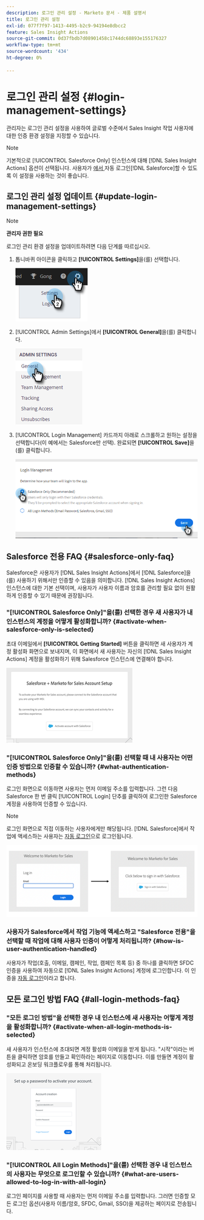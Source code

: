 ```yaml
---
description: 로그인 관리 설정 - Marketo 문서 - 제품 설명서
title: 로그인 관리 설정
exl-id: 077f7f97-1413-4495-b2c9-94194e8dbcc2
feature: Sales Insight Actions
source-git-commit: 0d37fbdb7d08901458c1744dc68893e155176327
workflow-type: tm+mt
source-wordcount: '434'
ht-degree: 0%

---
```


# 로그인 관리 설정 {#login-management-settings}

관리자는 로그인 관리 설정을 사용하여 글로벌 수준에서 Sales Insight 작업 사용자에 대한 인증 환경 설정을 지정할 수 있습니다.

>[!NOTE]
>
>기본적으로 [!UICONTROL Salesforce Only] 인스턴스에 대해 [!DNL Sales Insight Actions] 옵션이 선택됩니다. 사용자가 [에서 ](/help/marketo/product-docs/marketo-sales-insight/actions/admin/auto-login-from-salesforce.md)자동 로그인[!DNL Salesforce]할 수 있도록 이 설정을 사용하는 것이 좋습니다.

## 로그인 관리 설정 업데이트 {#update-login-management-settings}

>[!NOTE]
>
>**관리자 권한 필요**

로그인 관리 환경 설정을 업데이트하려면 다음 단계를 따르십시오.

1. 톱니바퀴 아이콘을 클릭하고 **[!UICONTROL Settings]**&#x200B;을(를) 선택합니다.

   ![](assets/login-management-settings-1.png)

1. [!UICONTROL Admin Settings]에서 **[!UICONTROL General]**&#x200B;을(를) 클릭합니다.

   ![](assets/login-management-settings-2.png)

1. [!UICONTROL Login Management] 카드까지 아래로 스크롤하고 원하는 설정을 선택합니다(이 예에서는 Salesforce만 선택). 완료되면 **[!UICONTROL Save]**&#x200B;을(를) 클릭합니다.

   ![](assets/login-management-settings-3.png)

## Salesforce 전용 FAQ {#salesforce-only-faq}

Salesforce은 사용자가 [!DNL Sales Insight Actions]에서 [!DNL Salesforce]을(를) 사용하기 위해서만 인증할 수 있음을 의미합니다. [!DNL Sales Insight Actions] 인스턴스에 대한 기본 선택이며, 사용자가 사용자 이름과 암호를 관리할 필요 없이 원활하게 인증할 수 있기 때문에 권장됩니다.

### &quot;[!UICONTROL Salesforce Only]&quot;을(를) 선택한 경우 새 사용자가 내 인스턴스의 계정을 어떻게 활성화합니까? {#activate-when-salesforce-only-is-selected}

초대 이메일에서 **[!UICONTROL Getting Started]** 버튼을 클릭하면 새 사용자가 계정 활성화 화면으로 보내지며, 이 화면에서 새 사용자는 자신의 [!DNL Sales Insight Actions] 계정을 활성화하기 위해 Salesforce 인스턴스에 연결해야 합니다.

![](assets/login-management-settings-4.png)

### &quot;[!UICONTROL Salesforce Only]&quot;을(를) 선택할 때 내 사용자는 어떤 인증 방법으로 인증할 수 있습니까? {#what-authentication-methods}

로그인 화면으로 이동하면 사용자는 먼저 이메일 주소를 입력합니다. 그런 다음 Salesforce 한 번 클릭 [!UICONTROL Login] 단추를 클릭하여 로그인한 Salesforce 계정을 사용하여 인증할 수 있습니다.

>[!NOTE]
>
>로그인 화면으로 직접 이동하는 사용자에게만 해당됩니다. [!DNL Salesforce]에서 작업에 액세스하는 사용자는 [자동 로그인](/help/marketo/product-docs/marketo-sales-insight/actions/admin/auto-login-from-salesforce.md)으로 로그인됩니다.

![](assets/login-management-settings-5.png)

### 사용자가 Salesforce에서 작업 기능에 액세스하고 &quot;Salesforce 전용&quot;을 선택할 때 작업에 대해 사용자 인증이 어떻게 처리됩니까? {#how-is-user-authentication-handled}

사용자가 작업(호출, 이메일, 캠페인, 작업, 캠페인 목록 등) 중 하나를 클릭하면 SFDC 인증을 사용하여 자동으로 [!DNL Sales Insight Actions] 계정에 로그인합니다. 이 인증을 [자동 로그인](/help/marketo/product-docs/marketo-sales-insight/actions/admin/auto-login-from-salesforce.md)이라고 합니다.

## 모든 로그인 방법 FAQ {#all-login-methods-faq}

### &quot;모든 로그인 방법&quot;을 선택한 경우 내 인스턴스에 새 사용자는 어떻게 계정을 활성화합니까? {#activate-when-all-login-methods-is-selected}

새 사용자가 인스턴스에 초대되면 계정 활성화 이메일을 받게 됩니다. &quot;시작&quot;이라는 버튼을 클릭하면 암호를 만들고 확인하라는 페이지로 이동합니다. 이를 만들면 계정이 활성화되고 온보딩 워크플로우를 통해 처리됩니다.

![](assets/login-management-settings-6.png)

### &quot;[!UICONTROL All Login Methods]&quot;을(를) 선택한 경우 내 인스턴스의 사용자는 무엇으로 로그인할 수 있습니까? {#what-are-users-allowed-to-log-in-with-all-login}

로그인 페이지를 사용할 때 사용자는 먼저 이메일 주소를 입력합니다. 그러면 인증할 모든 로그인 옵션(사용자 이름/암호, SFDC, Gmail, SSO)을 제공하는 페이지로 전송됩니다.
